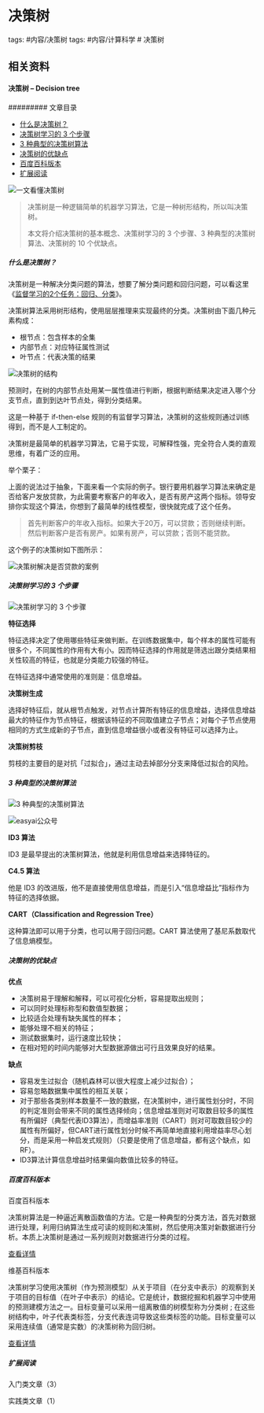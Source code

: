 


# 决策树

tags: #内容/决策树 
tags: #内容/计算科学 # 决策树



## 相关资料





#### 决策树 – Decision tree

######### 文章目录

- [什么是决策树？](https://easyai.tech/ai-definition/decision-tree/#what)
- [决策树学习的 3 个步骤](https://easyai.tech/ai-definition/decision-tree/#3steps)
- [3 种典型的决策树算法](https://easyai.tech/ai-definition/decision-tree/#3suanfa)
- [决策树的优缺点](https://easyai.tech/ai-definition/decision-tree/#yqd)
- [百度百科版本](https://easyai.tech/ai-definition/decision-tree/#baidu)
- [扩展阅读](https://easyai.tech/ai-definition/decision-tree/#links)

![一文看懂决策树](决策树.assets/2019-09-17-Decision-tree.png)

> 决策树是一种逻辑简单的机器学习算法，它是一种树形结构，所以叫决策树。
>
> 本文将介绍决策树的基本概念、决策树学习的 3 个步骤、3 种典型的决策树算法、决策树的 10 个优缺点。

 

##### 什么是决策树？

决策树是一种解决分类问题的算法，想要了解分类问题和回归问题，可以看这里《[监督学习的2个任务：回归、分类](https://easyai.tech/ai-definition/supervised-learning/#2renwu)》。

决策树算法采用树形结构，使用层层推理来实现最终的分类。决策树由下面几种元素构成：

- 根节点：包含样本的全集
- 内部节点：对应特征属性测试
- 叶节点：代表决策的结果

![决策树的结构](决策树.assets/2019-09-17-jiegou.png)

预测时，在树的内部节点处用某一属性值进行判断，根据判断结果决定进入哪个分支节点，直到到达叶节点处，得到分类结果。



这是一种基于 if-then-else 规则的有监督学习算法，决策树的这些规则通过训练得到，而不是人工制定的。

决策树是最简单的机器学习算法，它易于实现，可解释性强，完全符合人类的直观思维，有着广泛的应用。

 

举个栗子：

上面的说法过于抽象，下面来看一个实际的例子。银行要用机器学习算法来确定是否给客户发放贷款，为此需要考察客户的年收入，是否有房产这两个指标。领导安排你实现这个算法，你想到了最简单的线性模型，很快就完成了这个任务。

> 首先判断客户的年收入指标。如果大于20万，可以贷款；否则继续判断。然后判断客户是否有房产。如果有房产，可以贷款；否则不能贷款。

这个例子的决策树如下图所示：

![决策树解决是否贷款的案例](决策树.assets/2019-09-17-anli-1.png)

 

##### 决策树学习的 3 个步骤

![决策树学习的 3 个步骤](决策树.assets/2019-09-17-3steps.png)

**特征选择**

特征选择决定了使用哪些特征来做判断。在训练数据集中，每个样本的属性可能有很多个，不同属性的作用有大有小。因而特征选择的作用就是筛选出跟分类结果相关性较高的特征，也就是分类能力较强的特征。

在特征选择中通常使用的准则是：信息增益。

**决策树生成**

选择好特征后，就从根节点触发，对节点计算所有特征的信息增益，选择信息增益最大的特征作为节点特征，根据该特征的不同取值建立子节点；对每个子节点使用相同的方式生成新的子节点，直到信息增益很小或者没有特征可以选择为止。

**决策树剪枝**

剪枝的主要目的是对抗「过拟合」，通过主动去掉部分分支来降低过拟合的风险。

 

##### 3 种典型的决策树算法

![3 种典型的决策树算法](决策树.assets/2019-09-17-3suanfa.png)

![easyai公众号](决策树.assets/2019-11-26-top.png)



**ID3 算法**

ID3 是最早提出的决策树算法，他就是利用信息增益来选择特征的。

**C4.5 算法**

他是 ID3 的改进版，他不是直接使用信息增益，而是引入“信息增益比”指标作为特征的选择依据。

**CART（Classification and Regression Tree）**

这种算法即可以用于分类，也可以用于回归问题。CART 算法使用了基尼系数取代了信息熵模型。

 

##### 决策树的优缺点

**优点**

- 决策树易于理解和解释，可以可视化分析，容易提取出规则；
- 可以同时处理标称型和数值型数据；
- 比较适合处理有缺失属性的样本；
- 能够处理不相关的特征；
- 测试数据集时，运行速度比较快；
- 在相对短的时间内能够对大型数据源做出可行且效果良好的结果。

**缺点**

- 容易发生过拟合（随机森林可以很大程度上减少过拟合）；
- 容易忽略数据集中属性的相互关联；
- 对于那些各类别样本数量不一致的数据，在决策树中，进行属性划分时，不同的判定准则会带来不同的属性选择倾向；信息增益准则对可取数目较多的属性有所偏好（典型代表ID3算法），而增益率准则（CART）则对可取数目较少的属性有所偏好，但CART进行属性划分时候不再简单地直接利用增益率尽心划分，而是采用一种启发式规则）（只要是使用了信息增益，都有这个缺点，如RF）。
- ID3算法计算信息增益时结果偏向数值比较多的特征。

 

##### 百度百科版本

百度百科版本

决策树算法是一种逼近离散函数值的方法。它是一种典型的分类方法，首先对数据进行处理，利用归纳算法生成可读的规则和决策树，然后使用决策对新数据进行分析。本质上决策树是通过一系列规则对数据进行分类的过程。

[查看详情](https://baike.baidu.com/item/决策树算法)

维基百科版本

决策树学习使用决策树（作为预测模型）从关于项目（在分支中表示）的观察到关于项目的目标值（在叶子中表示）的结论。它是统计，数据挖掘和机器学习中使用的预测建模方法之一。目标变量可以采用一组离散值的树模型称为分类树 ; 在这些树结构中，叶子代表类标签，分支代表连词导致这些类标签的功能。目标变量可以采用连续值（通常是实数）的决策树称为回归树。

[查看详情](https://en.wikipedia.org/wiki/Decision_tree_learning)

##### 扩展阅读

入门类文章（3）

实践类文章（1）